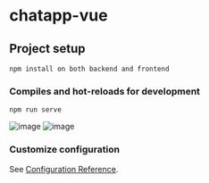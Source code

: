 
# chatapp-vue

## Project setup
```
npm install on both backend and frontend
```

### Compiles and hot-reloads for development
```
npm run serve
```
![image](https://user-images.githubusercontent.com/86462580/182558866-93e634b0-94ba-4867-bf1e-a65f3a86f6bf.png)
![image](https://user-images.githubusercontent.com/86462580/182558955-844f56d5-246e-4acd-a20d-3c11ed1390e5.png)


### Customize configuration
See [Configuration Reference](https://cli.vuejs.org/config/).

